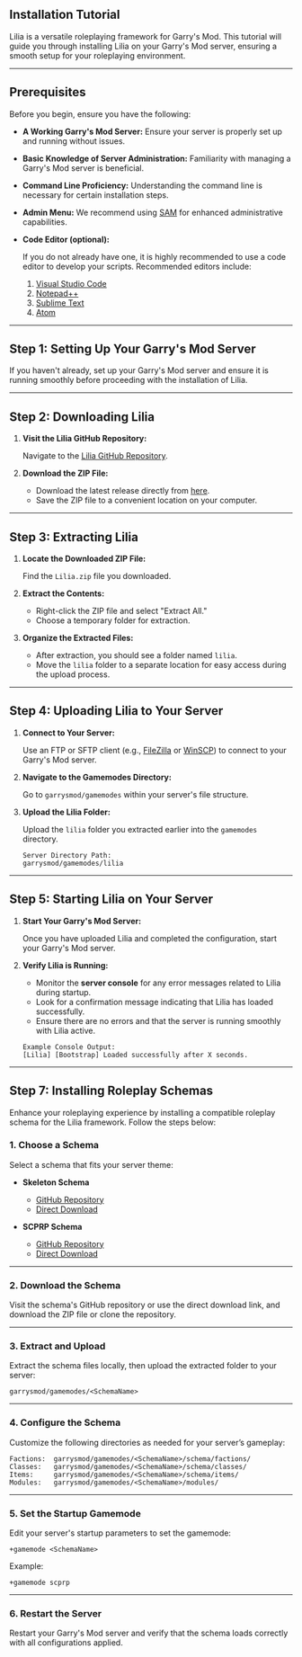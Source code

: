 ## Installation Tutorial

Lilia is a versatile roleplaying framework for Garry's Mod. This tutorial will guide you through installing Lilia on your Garry's Mod server, ensuring a smooth setup for your roleplaying environment.

---

## Prerequisites

Before you begin, ensure you have the following:

- **A Working Garry's Mod Server:** Ensure your server is properly set up and running without issues.
- **Basic Knowledge of Server Administration:** Familiarity with managing a Garry's Mod server is beneficial.
- **Command Line Proficiency:** Understanding the command line is necessary for certain installation steps.
- **Admin Menu:** We recommend using [SAM](https://www.gmodstore.com/market/view/sam) for enhanced administrative capabilities.
- **Code Editor (optional):**

  If you do not already have one, it is highly recommended to use a code editor to develop your scripts. Recommended editors include:
  
  1. [Visual Studio Code](https://code.visualstudio.com/)
  2. [Notepad++](https://notepad-plus-plus.org/)
  3. [Sublime Text](https://www.sublimetext.com/)
  4. [Atom](https://atom.io/)

---

## Step 1: Setting Up Your Garry's Mod Server

If you haven't already, set up your Garry's Mod server and ensure it is running smoothly before proceeding with the installation of Lilia.

---

## Step 2: Downloading Lilia

1. **Visit the Lilia GitHub Repository:**

    Navigate to the [Lilia GitHub Repository](https://github.com/LiliaFramework/Lilia).

2. **Download the ZIP File:**  
    - Download the latest release directly from [here](https://github.com/LiliaFramework/Lilia/releases/download/release/lilia.zip).  
    - Save the ZIP file to a convenient location on your computer.

---

## Step 3: Extracting Lilia

1. **Locate the Downloaded ZIP File:**

    Find the `Lilia.zip` file you downloaded.

2. **Extract the Contents:**

    - Right-click the ZIP file and select "Extract All."
    - Choose a temporary folder for extraction.

3. **Organize the Extracted Files:**

    - After extraction, you should see a folder named `lilia`.
    - Move the `lilia` folder to a separate location for easy access during the upload process.

---

## Step 4: Uploading Lilia to Your Server

1. **Connect to Your Server:**

    Use an FTP or SFTP client (e.g., [FileZilla](https://filezilla-project.org/) or [WinSCP](https://winscp.net/eng/index.php)) to connect to your Garry's Mod server.

2. **Navigate to the Gamemodes Directory:**

    Go to `garrysmod/gamemodes` within your server's file structure.

3. **Upload the Lilia Folder:**

    Upload the `lilia` folder you extracted earlier into the `gamemodes` directory.

    ```plaintext
    Server Directory Path:
    garrysmod/gamemodes/lilia
    ```

---

## Step 5: Starting Lilia on Your Server

1. **Start Your Garry's Mod Server:**

    Once you have uploaded Lilia and completed the configuration, start your Garry's Mod server.

2. **Verify Lilia is Running:**

    - Monitor the **server console** for any error messages related to Lilia during startup.
    - Look for a confirmation message indicating that Lilia has loaded successfully.
    - Ensure there are no errors and that the server is running smoothly with Lilia active.

    ```plaintext
    Example Console Output:
    [Lilia] [Bootstrap] Loaded successfully after X seconds.
    ```

---

## Step 7: Installing Roleplay Schemas

Enhance your roleplaying experience by installing a compatible roleplay schema for the Lilia framework. Follow the steps below:

### 1. Choose a Schema

Select a schema that fits your server theme:

- **Skeleton Schema**
    - [GitHub Repository](https://github.com/LiliaFramework/Skeleton)
    - [Direct Download](https://github.com/LiliaFramework/SCPRP/releases/download/release/scprp.zip)

- **SCPRP Schema**
    - [GitHub Repository](https://github.com/LiliaFramework/SCPRP)
    - [Direct Download](https://github.com/LiliaFramework/Skeleton/releases/download/release/skeleton.zip)

---

### 2. Download the Schema

Visit the schema's GitHub repository or use the direct download link, and download the ZIP file or clone the repository.

---

### 3. Extract and Upload

Extract the schema files locally, then upload the extracted folder to your server:

```plaintext
garrysmod/gamemodes/<SchemaName>
```

---

### 4. Configure the Schema

Customize the following directories as needed for your server’s gameplay:

```plaintext
Factions:  garrysmod/gamemodes/<SchemaName>/schema/factions/
Classes:   garrysmod/gamemodes/<SchemaName>/schema/classes/
Items:     garrysmod/gamemodes/<SchemaName>/schema/items/
Modules:   garrysmod/gamemodes/<SchemaName>/modules/
```

---

### 5. Set the Startup Gamemode

Edit your server's startup parameters to set the gamemode:

```plaintext
+gamemode <SchemaName>
```

Example:

```plaintext
+gamemode scprp
```

---

### 6. Restart the Server

Restart your Garry's Mod server and verify that the schema loads correctly with all configurations applied.